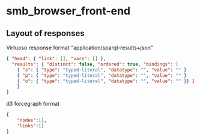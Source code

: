 # smb_browser_front-end





## Layout of responses

 Virtuoso response format "application/sparql-results+json"


``` json
{ "head": { "link": [], "vars": [] },
  "results": { "distinct": false, "ordered": true, "bindings": [
    { "s": { "type": "typed-literal", "datatype": "", "value": "" }
	{ "p": { "type": "typed-literal", "datatype": "", "value": "" }
	{ "o": { "type": "typed-literal", "datatype": "", "value": "" }} ] 
	} 
}

```

d3 forcegraph format

``` json
{
	"nodes":[], 
	"links":[] 
}
```
